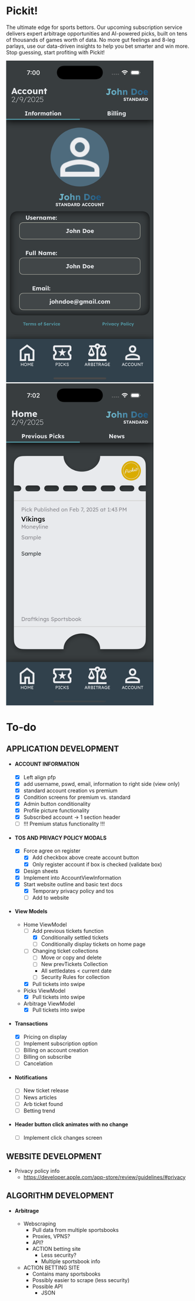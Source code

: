 # Pickit!
The ultimate edge for sports bettors. Our upcoming subscription service delivers expert 
arbitrage opportunities and AI-powered picks, built on tens of thousands of games worth
of data. No more gut feelings and 8-leg parlays, use our data-driven insights to help 
you bet smarter and win more. Stop guessing, start profiting with Pickit!

<p>
    <img src="https://github.com/ColdCrayon/Pickit/blob/main/Pictures/AccountScreen.png" alt="Account Screen" width=400/>
    <img src="https://github.com/ColdCrayon/Pickit/blob/main/Pictures/ArbitrageScreen.png" alt="Arbitrage Screen" width=400/>
</p>

# To-do

## APPLICATION DEVELOPMENT
- #### ACCOUNT INFORMATION 
    - [x] Left align pfp
    - [x] add username, pswd, email, information to right side (view only)
    - [x] standard account creation vs premium
    - [x] Condition screens for premium vs. standard
    - [x] Admin button conditionality 
    - [x] Profile picture functionality
    - [x] Subscribed account -> 1 section header
    - [ ] !!! Premium status functionality !!!

- #### TOS AND PRIVACY POLICY MODALS
    - [x] Force agree on register
        - [x] Add checkbox above create account button
        - [x] Only register account if box is checked (validate box)
    - [x] Design sheets
    - [x] Implement into AccountViewInformation
    - [x] Start website outline and basic text docs
        - [x] Temporary privacy policy and tos
        - [ ] Add to website

- #### View Models
    - Home ViewModel
        - [ ] Add previous tickets function
            - [x] Conditionally settled tickets
            - [ ] Conditionally display tickets on home page
        - [ ] Changing ticket collections
            - [ ] Move or copy and delete
            - [ ] New prevTickets Collection
            - All settledates < current date 
            - [ ] Security Rules for collection
        - [x] Pull tickets into swipe
    - Picks ViewModel
        - [x] Pull tickets into swipe
    - Arbitrage ViewModel
        - [x] Pull tickets into swipe

- #### Transactions
    - [x] Pricing on display
    - [ ] Implement subscription option
    - [ ] Billing on account creation
    - [ ] Billing on subscribe
    - [ ] Cancelation

- #### Notifications
    - [ ] New ticket release
    - [ ] News articles
    - [ ] Arb ticket found
    - [ ] Betting trend

- #### Header button click animates with no change
    - [ ] Implement click changes screen

## WEBSITE DEVELOPMENT
- Privacy policy info
    - https://developer.apple.com/app-store/review/guidelines/#privacy

## ALGORITHM DEVELOPMENT
- #### Arbitrage
    - Webscraping
        - Pull data from multiple sportsbooks
        - Proxies, VPNS?
        - API?
        - ACTION betting site
            - Less security?
            - Multiple sportsbook info
    - ACTION BETTING SITE
        - Contains many sportsbooks
        - Possibly easier to scrape (less security)
        - Possible API
            - JSON

